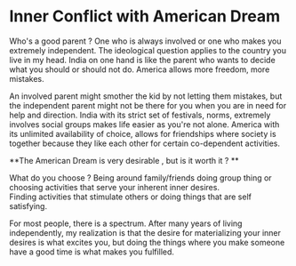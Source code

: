 # Inner Conflict with American Dream 

Who's a good parent ? One who is always involved or one who makes you extremely independent. The ideological question applies to the country you live in my head.
India on one hand is like the parent who wants to decide what you should or should not do. America allows more freedom, more mistakes. 

An involved parent might smother the kid by not letting them mistakes,  but the independent parent might not be there for you when you are in need 
for help and direction. India with its strict set of festivals, norms, extremely involves social groups makes life  easier as you're not alone. 
America with its unlimited availability of choice, allows for friendships where society is together because they like each other for 
certain co-dependent activities. 

**The American Dream is very desirable , but is it worth it ? **

What do you choose ? Being around family/friends doing group thing or choosing activities that serve your inherent inner desires.  
Finding activities that stimulate others or doing things that are self satisfying. 

For most people, there is a spectrum.  After many years of living independently, my realization is that the desire for materializing
your inner desires is what excites you, but doing the things where you make someone have a good time is what makes you fulfilled.
